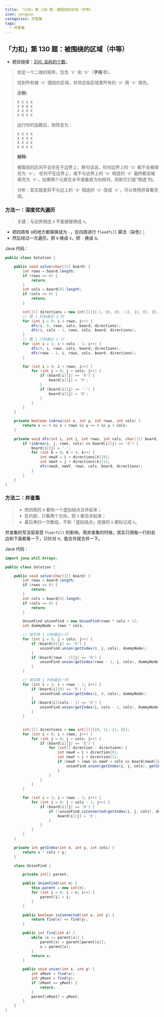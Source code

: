 ```yaml
---
title: 「力扣」第 130 题：被围绕的区域（中等）
icon: yongyan
categories: 并查集
tags:
  - 并查集
---
```


## 「力扣」第 130 题：被围绕的区域（中等）

+ 题目链接：[200. 岛屿的个数](https://leetcode-cn.com/problems/number-of-islands/)。

> 给定一个二维的矩阵，包含 `'X'` 和 `'O'`（**字母 O**）。
>
> 找到所有被 `'X'` 围绕的区域，并将这些区域里所有的 `'O'` 用 `'X'` 填充。
>
> **示例:**
>
> ```
> X X X X
> X O O X
> X X O X
> X O X X
> ```
>
> 运行你的函数后，矩阵变为：
>
> ```
> X X X X
> X X X X
> X X X X
> X O X X
> ```
>
> **解释:**
>
> 被围绕的区间不会存在于边界上，换句话说，任何边界上的 `'O'` 都不会被填充为 `'X'`。 任何不在边界上，或不与边界上的 `'O'` 相连的 `'O'` 最终都会被填充为 `'X'`。如果两个元素在水平或垂直方向相邻，则称它们是“相连”的。
>
> 分析：其实就是将不与边上的  `'O'` 相连的 `'O'` 改成  `'X'`，可以使用并查集完成。

### 方法一：深度优先遍历

> 关键：与边界相连 `O` 不能被替换成 `X`。

+ 把四周有 `O`的地方都替换成为 `-`，在四周进行 `floodfill` 算法（染色）；
+ 然后经过一次遍历，把 `O` 换成 `X`，把 `-` 换成 `O`。

Java 代码：

```java
public class Solution {

    public void solve(char[][] board) {
        int rows = board.length;
        if (rows == 0) {
            return;
        }
        int cols = board[0].length;
        if (cols == 0) {
            return;
        }

        int[][] directions = new int[][]{{-1, 0}, {0, -1}, {1, 0}, {0, 1}};
        // 第 1 列和最后 1 列
        for (int i = 0; i < rows; i++) {
            dfs(i, 0, rows, cols, board, directions);
            dfs(i, cols - 1, rows, cols, board, directions);
        }
        // 第 1 行和最后 1 行
        for (int i = 1; i < cols - 1; i++) {
            dfs(0, i, rows, cols, board, directions);
            dfs(rows - 1, i, rows, cols, board, directions);
        }

        for (int i = 0; i < rows; i++) {
            for (int j = 0; j < cols; j++) {
                if (board[i][j] == 'O') {
                    board[i][j] = 'X';
                }
                if (board[i][j] == '-') {
                    board[i][j] = 'O';
                }
            }
        }
    }

    private boolean inArea(int x, int y, int rows, int cols) {
        return x >= 0 && x < rows && y >= 0 && y < cols;
    }

    private void dfs(int i, int j, int rows, int cols, char[][] board, int[][] directions) {
        if (inArea(i, j, rows, cols) && board[i][j] == 'O') {
            board[i][j] = '-';
            for (int k = 0; k < 4; k++) {
                int newX = i + directions[k][0];
                int newY = j + directions[k][1];
                dfs(newX, newY, rows, cols, board, directions);
            }
        }
    }
}
```

### 方法二：并查集

> + 把四周的 `O` 都和一个虚拟结点合并起来；
> + 在内部，只看两个方向，把 `O` 都合并起来；
> + 最后再扫一次数组，不和「虚拟结点」连接的 `O` 都标记成 `X`。

并查集的写法容易受 `floorfill` 的影响，用并查集的时候，其实只用每一行的右边和下面都看一下，只针对 `O`，能合并就合并一下。

Java 代码：

```java
import java.util.Arrays;

public class Solution {

    public void solve(char[][] board) {
        int rows = board.length;
        if (rows == 0) {
            return;
        }
        int cols = board[0].length;
        if (cols == 0) {
            return;
        }

        UnionFind unionFind = new UnionFind(rows * cols + 1);
        int dummyNode = rows * cols;

        // 填写第 1 行和最后一行
        for (int j = 0; j < cols; j++) {
            if (board[0][j] == 'O') {
                unionFind.union(getIndex(0, j, cols), dummyNode);
            }
            if (board[rows - 1][j] == 'O') {
                unionFind.union(getIndex(rows - 1, j, cols), dummyNode);
            }
        }

        // 填写第 1 列和最后一列
        for (int i = 1; i < rows - 1; i++) {
            if (board[i][0] == 'O') {
                unionFind.union(getIndex(i, 0, cols), dummyNode);
            }
            if (board[i][cols - 1] == 'O') {
                unionFind.union(getIndex(i, cols - 1, cols), dummyNode);
            }
        }


        int[][] directions = new int[][]{{0, 1}, {1, 0}};
        for (int i = 0; i < rows; i++) {
            for (int j = 0; j < cols; j++) {
                if (board[i][j] == 'O') {
                    for (int[] direction : directions) {
                        int newX = i + direction[0];
                        int newY = j + direction[1];
                        if (newX < rows && newY < cols && board[newX][newY] == 'O') {
                            unionFind.union(getIndex(i, j, cols), getIndex(newX, newY, cols));
                        }
                    }
                }
            }
        }

        for (int i = 1; i < rows - 1; i++) {
            for (int j = 0; j < cols - 1; j++) {
                if (board[i][j] == 'O') {
                    if (!unionFind.isConnected(getIndex(i, j, cols), dummyNode)) {
                        board[i][j] = 'X';
                    }
                }
            }
        }
    }

    private int getIndex(int x, int y, int cols) {
        return x * cols + y;
    }

    class UnionFind {

        private int[] parent;

        public UnionFind(int n) {
            this.parent = new int[n];
            for (int i = 0; i < n; i++) {
                parent[i] = i;
            }
        }

        public boolean isConnected(int x, int y) {
            return find(x) == find(y);
        }

        public int find(int x) {
            while (x != parent[x]) {
                parent[x] = parent[parent[x]];
                x = parent[x];
            }
            return x;
        }

        public void union(int x, int y) {
            int xRoot = find(x);
            int yRoot = find(y);
            if (xRoot == yRoot) {
                return;
            }
            parent[xRoot] = yRoot;
        }
    }
}
```

